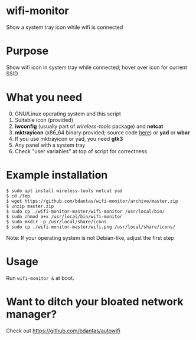 # wifi-monitor
Show a system tray icon while wifi is connected

# Purpose
Show wifi icon in system tray while connected; hover over icon for current SSID

# What you need
0. GNU/Linux operating system and this script
1. Suitable icon (provided)
2. **iwconfig** (usually part of *wireless-tools* package) and **netcat**
3. **mktrayicon** (x86_64 binary provided; source code [here](https://github.com/jonhoo/mktrayicon)) or **yad** or **wbar**
4. If you use mktrayicon or yad, you need **gtk3**
5. Any panel with a system tray
6. Check "user variables" at top of script for correctness

# Example installation
```
$ sudo apt install wireless-tools netcat yad
$ cd /tmp
$ wget https://github.com/bdantas/wifi-monitor/archive/master.zip
$ unzip master.zip
$ sudo cp ./wifi-monitor-master/wifi-monitor /usr/local/bin/
$ sudo chmod a+x /usr/local/bin/wifi-monitor
$ sudo mkdir -p /usr/local/share/icons
$ sudo cp ./wifi-monitor-master/wifi.png /usr/local/share/icons/
```
Note: If your operating system is not Debian-like, adjust the first step

# Usage
Run `wifi-monitor &` at boot.

# Want to ditch your bloated network manager?
Check out https://github.com/bdantas/autowifi
